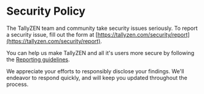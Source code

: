 # Security Policy

The TallyZEN team and community take security issues seriously. To report a security issue, fill out the form at [https://tallyzen.com/security/report](https://tallyzen.com/security/report).

You can help us make TallyZEN and all it's users more secure by following the [Reporting guidelines](https://tallyzen.com/security).

We appreciate your efforts to responsibly disclose your findings. We'll endeavor to respond quickly, and will keep you updated throughout the process.